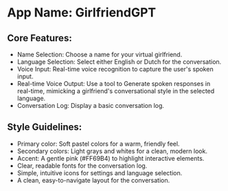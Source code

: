 # **App Name**: GirlfriendGPT

## Core Features:

- Name Selection: Choose a name for your virtual girlfriend.
- Language Selection: Select either English or Dutch for the conversation.
- Voice Input: Real-time voice recognition to capture the user's spoken input.
- Real-time Voice Output: Use a tool to Generate spoken responses in real-time, mimicking a girlfriend's conversational style in the selected language.
- Conversation Log: Display a basic conversation log.

## Style Guidelines:

- Primary color: Soft pastel colors for a warm, friendly feel.
- Secondary colors: Light grays and whites for a clean, modern look.
- Accent: A gentle pink (#FF69B4) to highlight interactive elements.
- Clear, readable fonts for the conversation log.
- Simple, intuitive icons for settings and language selection.
- A clean, easy-to-navigate layout for the conversation.